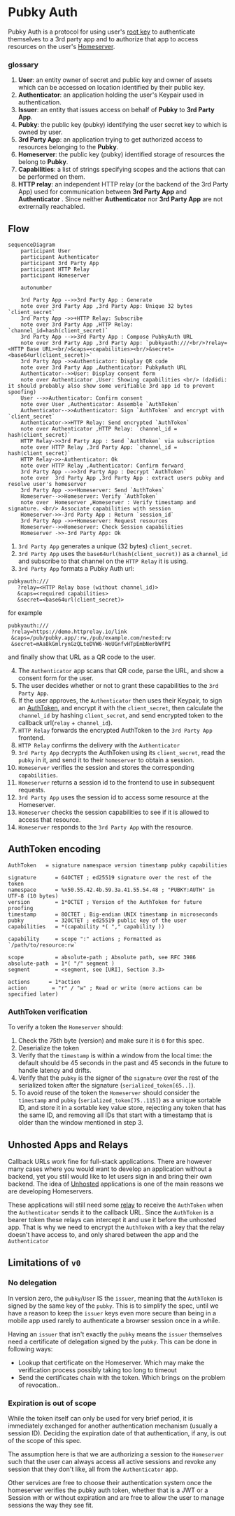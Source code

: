 # Pubky Auth

Pubky Auth is a protocol for using user's [root key](../concepts/rootkey.md) to authenticate themselves to a 3rd party app and to authorize that app to access resources on the user's [Homeserver](../concepts/homeserver.md).

### glossary
1. **User**: an entity owner of secret and public key and owner of assets which can be accessed on location identified by their public key.
2. **Authenticator**: an application holding the user's Keypair used in authentication.
3. **Issuer**: an entity that issues access on behalf of **Pubky** to **3rd Party App**.
4. **Pubky**: the public key (pubky) identifying the user secret key to which is owned by user.
6. **3rd Party App**: an application trying to get authorized access to resources belonging to the **Pubky**.
5. **Homeserver**: the public key (pubky) identified storage of resources the belong to **Pubky**.
7. **Capabilities**: a list of strings specifying scopes and the actions that can be performed on them.
8. **HTTP relay**: an independent HTTP relay (or the backend of the 3rd Party App) used for communication between **3rd Party App** and **Authenticator** . Since neither **Authenticator** nor **3rd Party App** are not extrernally reachabled.

## Flow
```mermaid
sequenceDiagram
    participant User
    participant Authenticator
    participant 3rd Party App 
    participant HTTP Relay
    participant Homeserver

    autonumber
    
    3rd Party App -->>3rd Party App : Generate
    note over 3rd Party App ,3rd Party App: Unique 32 bytes `client_secret`
    3rd Party App ->>+HTTP Relay: Subscribe
    note over 3rd Party App ,HTTP Relay: `channel_id=hash(client_secret)`
    3rd Party App -->>3rd Party App : Compose PubkyAuth URL
    note over 3rd Party App ,3rd Party App: `pubkyauth:///<br/>?relay=<HTTP Base URL><br/>&caps=<capabilities><br/>&secret=<base64url(client_secret)>`
    3rd Party App ->>Authenticator: Display QR code
    note over 3rd Party App ,Authenticator: PubkyAuth URL
    Authenticator-->>User: Display consent form
    note over Authenticator ,User: Showing capabilities <br/> (dzdidi: it should probably also show some verifiable 3rd app id to prevent spoofing)
    User -->>Authenticator: Confirm consent
    note over User ,Authenticator: Assemble `AuthToken`
    Authenticator-->>Authenticator: Sign `AuthToken` and encrypt with `client_secret`
    Authenticator->>HTTP Relay: Send encrypted `AuthToken`
    note over Authenticator ,HTTP Relay: `channel_id = hash(client_secret)`
    HTTP Relay->>3rd Party App : Send `AuthToken` via subscription
    note over HTTP Relay ,3rd Party App: `channel_id = hash(client_secret)`
    HTTP Relay->>-Authenticator: Ok
    note over HTTP Relay ,Authenticator: Confirm forward
    3rd Party App -->>3rd Party App : Decrypt `AuthToken`
    note over  3rd Party App ,3rd Party App : extract users pubky and resolve user's homeserver
    3rd Party App ->>+Homeserver: Send `AuthToken`
    Homeserver-->>Homeserver: Verify `AuthToken`
    note over  Homeserver ,Homeserver : Verify timestamp and signature. <br/> Associate capabilities with session
    Homeserver->>-3rd Party App : Return `session_id`
    3rd Party App ->>+Homeserver: Request resources
    Homeserver-->>Homeserver: Check Session capabilities
    Homeserver ->>-3rd Party App: Ok
```

1. `3rd Party App` generates a unique (32 bytes) `client_secret`.
2. `3rd Party App` uses the `base64url(hash(client_secret))` as a `channel_id` and subscribe to that channel on the `HTTP Relay` it is using.
3. `3rd Party App` formats a Pubky Auth url:
```
pubkyauth:///
   ?relay=<HTTP Relay base (without channel_id)>
   &caps=<required capabilities>
   &secret=<base64url(client_secret)>
```
 for example 
 ```
pubkyauth:///
  ?relay=https://demo.httprelay.io/link
  &caps=/pub/pubky.app/:rw,/pub/example.com/nested:rw
  &secret=mAa8kGmlrynGzQLteDVW6-WeUGnfvHTpEmbNerbWfPI
 ```
 and finally show that URL as a QR code to the user.
 
4. The `Authenticator` app scans that QR code, parse the URL, and show a consent form for the user.
5. The user decides whether or not to grant these capabilities to the `3rd Party App`.
7. If the user approves, the `Authenticator` then uses their Keypair, to sign an [AuthToken](#authtoken), and encrypt it with the `client_secret`, then calculate the `channel_id` by hashing `client_secret`, and send encrypted token to the callback url(`relay` + `channel_id`).
8. `HTTP Relay` forwards the encrypted AuthToken to the `3rd Party App` frontend.
9. `HTTP Relay` confirms the delivery with the `Authenticator`
10. `3rd Party App` decrypts the AuthToken using its `client_secret`, read the `pubky` in it, and send it to their `homeserver` to obtain a session.
11. `Homeserver` verifies the session and stores the corresponding `capabilities`.
12. `Homeserver` returns a session id to the frontend to use in subsequent requests.
13. `3rd Party App` uses the session id to access some resource at the Homeserver.
14. `Homeserver` checks the session capabilities to see if it is allowed to access that resource.
15. `Homeserver` responds to the `3rd Party App` with the resource.

## AuthToken encoding
```abnf
AuthToken   = signature namespace version timestamp pubky capabilities

signature      = 64OCTET ; ed25519 signature over the rest of the token
namespace      = %x50.55.42.4b.59.3a.41.55.54.48 ; "PUBKY:AUTH" in UTF-8 (10 bytes)
version        = 1*OCTET ; Version of the AuthToken for future proofing
timestamp      = 8OCTET ; Big-endian UNIX timestamp in microseconds
pubky          = 32OCTET ; ed25519 public key of the user
capabilities   = *(capability *( "," capability ))

capability     = scope ":" actions ; Formatted as `/path/to/resource:rw`

scope          = absolute-path ; Absolute path, see RFC 3986
absolute-path  = 1*( "/" segment )
segment        = <segment, see [URI], Section 3.3>

actions      = 1*action
action        = "r" / "w" ; Read or write (more actions can be specified later)
```

### AuthToken verification
To verify a token the `Homeserver` should:
1. Check the 75th byte (version) and make sure it is `0` for this spec.
2. Deserialize the token
3. Verify that the `timestamp` is within a window from the local time: the default should be 45 seconds in the past and 45 seconds in the future to handle latency and drifts.
4. Verify that the `pubky` is the signer of the `signature` over the rest of the serialized token after the signature (`serialized_token[65..]`).
5. To avoid reuse of the token the `Homeserver` should consider the `timestamp` and `pubky`  (`serialized_token[75..115]`) as a unique sortable ID, and store it in a sortable key value store, rejecting any token that has the same ID, and removing all IDs that start with a timestamp that is older than the window mentioned in step 3.

## Unhosted Apps and Relays
Callback URLs work fine for full-stack applications. There are however many cases where you would want to develop an application without a backend, yet you still would like to let users sign in and bring their own backend. The idea of [Unhosted](https://unhosted.org/) applications is one of the main reasons we are developing Homeservers.

These applications will still need some [relay](https://httprelay.io/) to receive the `AuthToken` when the `Authenticator` sends it to the callback URL. Since the `AuthToken` is a bearer token these relays can intercept it and use it before the unhosted app. That is why we need to encrypt the `AuthToken` with a key that the relay doesn't have access to, and only shared between the app and the `Authenticator` 

## Limitations of `v0`

### No delegation
In version zero, the `pubky`/`User` IS the `issuer`, meaning that the `AuthToken` is signed by the same key of the `pubky`. This is to simplify the spec, until we have a reason to keep the `issuer` keys even more secure than being in a mobile app used rarely to authenticate a browser session once in a while.

Having an `issuer` that isn't exactly the `pubky` means the `issuer` themselves need a certificate of delegation signed by the `pubky`. This can be done in following ways:
-  Lookup that certificate on the Homeserver. Which may make the verification process possibly taking too long to timeout
- Send the certificates chain with the token. Which brings on the problem of revocation..

### Expiration is out of scope
While the token itself can only be used for very brief period, it is immediately exchanged for another authentication mechanism (usually a session ID). Deciding the expiration date of that authentication, if any, is out of the scope of this spec.

The assumption here is that we are authorizing a session to the `Homeserver` such that the user can always access all active sessions and revoke any session that they don't like, all from the `Authenticator` app.

Other services are free to choose their authentication system once the homeserver verifies the pubky auth token, whether that is a JWT or a Session with or without expiration and are free to allow the user to manage sessions the way they see fit.

